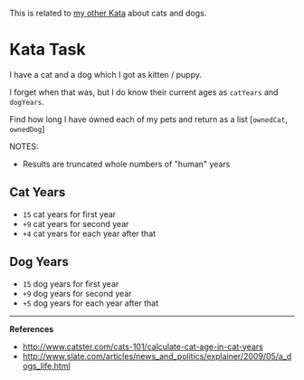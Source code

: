 This is related to <a href="https://www.codewars.com/kata/cat-years-dog-years">my other Kata</a> about cats and dogs.

# Kata Task

I have a cat and a dog which I got as kitten / puppy.

I forget when that was, but I do know their current ages as `catYears` and `dogYears`.

Find how long I have owned each of my pets and return as a list [`ownedCat`, `ownedDog`]

NOTES:
* Results are truncated whole numbers of "human" years

## Cat Years

* `15` cat years for first year
* `+9` cat years for second year
* `+4` cat years for each year after that

## Dog Years

* `15` dog years for first year
* `+9` dog years for second year
* `+5` dog years for each year after that

<hr>

**References**

* http://www.catster.com/cats-101/calculate-cat-age-in-cat-years
* http://www.slate.com/articles/news_and_politics/explainer/2009/05/a_dogs_life.html

